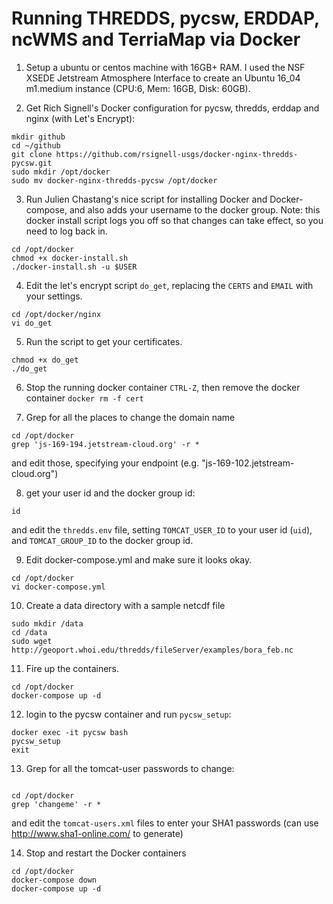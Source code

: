 #  Running THREDDS, pycsw, ERDDAP, ncWMS and TerriaMap via Docker

1. Setup a ubuntu or centos machine with 16GB+ RAM.  I used the NSF XSEDE Jetstream Atmosphere Interface to create an Ubuntu 16_04 m1.medium instance (CPU:6, Mem: 16GB, Disk: 60GB).

2. Get Rich Signell's Docker configuration for pycsw, thredds, erddap and nginx (with Let's Encrypt):
```
mkdir github
cd ~/github
git clone https://github.com/rsignell-usgs/docker-nginx-thredds-pycsw.git
sudo mkdir /opt/docker
sudo mv docker-nginx-thredds-pycsw /opt/docker
```

3. Run Julien Chastang's nice script for installing Docker and Docker-compose, and also adds your username to the docker group.
Note: this docker install script logs you off so that changes can take effect, so you need to log back in.

```
cd /opt/docker 
chmod +x docker-install.sh
./docker-install.sh -u $USER
```
4. Edit the let's encrypt script `do_get`, replacing the `CERTS` and `EMAIL` with your settings.
```
cd /opt/docker/nginx
vi do_get
```
5. Run the script to get your certificates.  
```
chmod +x do_get
./do_get
```
6. Stop the running docker container `CTRL-Z`, then remove the docker container `docker rm -f cert`

7. Grep for all the places to change the domain name
```
cd /opt/docker
grep 'js-169-194.jetstream-cloud.org' -r *
```
and edit those, specifying your endpoint (e.g. "js-169-102.jetstream-cloud.org") 

8. get your user id and the docker group id:
```
id
```
and edit the `thredds.env` file, setting `TOMCAT_USER_ID` to your user id (`uid`), and `TOMCAT_GROUP_ID` to the docker group id.

9. Edit docker-compose.yml and make sure it looks okay.
```
cd /opt/docker
vi docker-compose.yml
```

10. Create a data directory with a sample netcdf file
```
sudo mkdir /data
cd /data
sudo wget http://geoport.whoi.edu/thredds/fileServer/examples/bora_feb.nc
```
11. Fire up the containers. 
```
cd /opt/docker
docker-compose up -d
```
12. login to the pycsw container and run `pycsw_setup`:
```
docker exec -it pycsw bash
pycsw_setup
exit
```
13. Grep for all the tomcat-user passwords to change:
```

cd /opt/docker
grep 'changeme' -r *
```
and edit the `tomcat-users.xml` files to enter your SHA1 passwords (can use http://www.sha1-online.com/ to generate)

14. Stop and restart the Docker containers
```
cd /opt/docker
docker-compose down
docker-compose up -d
```


